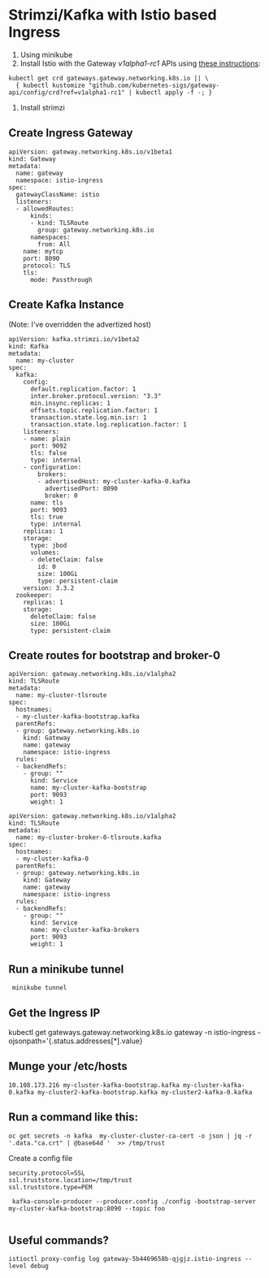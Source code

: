 # Strimzi/Kafka with Istio based Ingress

1. Using minikube
1. Install Istio with the Gateway *v1alpha1-rc1* APIs using [these instructions](https://istio.io/latest/docs/tasks/traffic-management/ingress/gateway-api/):
```
kubectl get crd gateways.gateway.networking.k8s.io || \
  { kubectl kustomize "github.com/kubernetes-sigs/gateway-api/config/crd?ref=v1alpha1-rc1" | kubectl apply -f -; }
```  
1. Install strimzi


## Create Ingress Gateway

```
apiVersion: gateway.networking.k8s.io/v1beta1
kind: Gateway
metadata:
  name: gateway
  namespace: istio-ingress
spec:
  gatewayClassName: istio
  listeners:
  - allowedRoutes:
      kinds:
      - kind: TLSRoute
        group: gateway.networking.k8s.io
      namespaces:
        from: All
    name: mytcp
    port: 8090
    protocol: TLS
    tls:
      mode: Passthrough
```

## Create Kafka Instance

(Note: I've overridden the advertized host)

```
apiVersion: kafka.strimzi.io/v1beta2
kind: Kafka
metadata:
  name: my-cluster
spec:
  kafka:
    config:
      default.replication.factor: 1
      inter.broker.protocol.version: "3.3"
      min.insync.replicas: 1
      offsets.topic.replication.factor: 1
      transaction.state.log.min.isr: 1
      transaction.state.log.replication.factor: 1
    listeners:
    - name: plain
      port: 9092
      tls: false
      type: internal
    - configuration:
        brokers:
        - advertisedHost: my-cluster-kafka-0.kafka
          advertisedPort: 8090
          broker: 0
      name: tls
      port: 9093
      tls: true
      type: internal
    replicas: 1
    storage:
      type: jbod
      volumes:
      - deleteClaim: false
        id: 0
        size: 100Gi
        type: persistent-claim
    version: 3.3.2
  zookeeper:
    replicas: 1
    storage:
      deleteClaim: false
      size: 100Gi
      type: persistent-claim
```


## Create routes for bootstrap and broker-0


```
apiVersion: gateway.networking.k8s.io/v1alpha2
kind: TLSRoute
metadata:
  name: my-cluster-tlsroute
spec:
  hostnames:
  - my-cluster-kafka-bootstrap.kafka
  parentRefs:
  - group: gateway.networking.k8s.io
    kind: Gateway
    name: gateway
    namespace: istio-ingress
  rules:
  - backendRefs:
    - group: ""
      kind: Service
      name: my-cluster-kafka-bootstrap
      port: 9093
      weight: 1
```




```
apiVersion: gateway.networking.k8s.io/v1alpha2
kind: TLSRoute
metadata:
  name: my-cluster-broker-0-tlsroute.kafka
spec:
  hostnames:
  - my-cluster-kafka-0
  parentRefs:
  - group: gateway.networking.k8s.io
    kind: Gateway
    name: gateway
    namespace: istio-ingress
  rules:
  - backendRefs:
    - group: ""
      kind: Service
      name: my-cluster-kafka-brokers
      port: 9093
      weight: 1
```


## Run a minikube tunnel

```
 minikube tunnel
```


## Get the Ingress IP

kubectl get gateways.gateway.networking.k8s.io gateway -n istio-ingress -ojsonpath='{.status.addresses[*].value}


## Munge your /etc/hosts

```
10.108.173.216 my-cluster-kafka-bootstrap.kafka my-cluster-kafka-0.kafka my-cluster2-kafka-bootstrap.kafka my-cluster2-kafka-0.kafka
```



## Run a command like this:

```
oc get secrets -n kafka  my-cluster-cluster-ca-cert -o json | jq -r '.data."ca.crt" | @base64d '  >> /tmp/trust
```

Create a config file
```
security.protocol=SSL
ssl.truststore.location=/tmp/trust
ssl.truststore.type=PEM
```


```
 kafka-console-producer --producer.config ./config -bootstrap-server my-cluster-kafka-bootstrap:8090 --topic foo
 
 ```
 
 ## Useful commands?
 
 ```
 istioctl proxy-config log gateway-5b4469658b-qjgjz.istio-ingress --level debug
 ```
 
